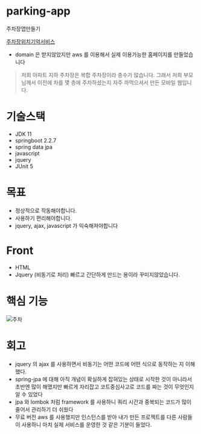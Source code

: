 # parking-app
주차장앱만들기

[주차장위치기억서비스](http://ec2-15-165-139-110.ap-northeast-2.compute.amazonaws.com:8080/?no=3)
- domain 은 받지않았지만 aws 를 이용해서 실제 이용가능한 홈페이지를 만들었습니다

> 저희 아파트 지하 주차장은 복합 주차장이라 층수가 많습니다. 그래서 저희 부모님께서 이전에 차를 몇 층에 주차하셨는지 자주 까먹으셔서 만든 모바일 웹입니다. 

# 기술스택
 - JDK 11
 - springboot 2.2.7
 - spring data jpa
 - javascript
 - jquery
 - JUnit 5

# 목표
 - 정상적으로 작동해야합니다.
 - 사용하기 편리해야합니다.
 - jquery, ajax, javascript 가 익숙해져야합니다
 
 # Front
 - HTML
 - Jquery (비동기로 처리)
 빠르고 간단하게 만드는 용이라 꾸미지않았습니다. 
 
 # 핵심 기능
 
 ![주차](https://user-images.githubusercontent.com/45488643/85920403-69f97d80-b8ae-11ea-982e-415bdd1fea73.gif)


# 회고

- jquery 의 ajax 를 사용하면서 비동기는 어떤 코드에 어떤 식으로 동작하는 지 이해했다.
- spring-jpa 에 대해 아직 개념이 확실하게 잡혀있는 상태로 시작한 것이 아니라서 초반엔 많이 해맸지만 빠르게 자리잡고 코트중심사고로 코드를 짜는 것이 무엇인지 알 수 있었다
- jpa 와 lombok 처럼 framework 를 사용하니 쿼리 시간과 중복되는 코드가 많이 줄어서 관리하기 더 쉬웠다
- 무료 버전 aws 를 사용했지만 인스턴스를 받아 내가 만든 프로젝트를 다른 사람들이 사용하니 마치 실제 서비스를 운영한 것 같은 기분이 들었다.

